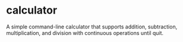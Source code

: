 # calculator
A simple command-line calculator that supports addition, subtraction, multiplication, and division with continuous operations until quit.
